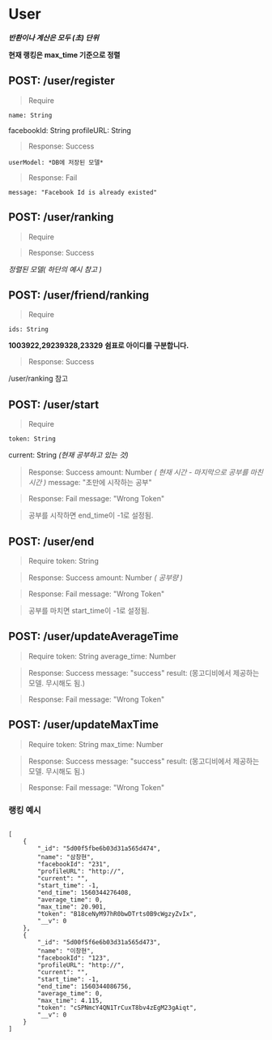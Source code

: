 
# User

***반환이나 계산은 모두 (초) 단위*** 

**현재 랭킹은 max_time 기준으로 정렬**

## POST: /user/register
> Require
	
	name: String
  facebookId: String
  profileURL: String
	
> Response: Success

	userModel: *DB에 저장된 모델*

> Response: Fail

	message: "Facebook Id is already existed"


## POST: /user/ranking
> Require
	
> Response: Success
  
  *정렬된 모델( 하단의 예시 참고 )*

## POST: /user/friend/ranking
> Require
	
	ids: String
  **1003922,29239328,23329**
  **쉼표로 아이디를 구분합니다.**
	
> Response: Success
  
  /user/ranking 참고

## POST: /user/start
> Require
	
	token: String
  current: String *(현재 공부하고 있는 것)*
	
> Response: Success
  amount: Number *( 현재 시간 - 마지막으로 공부를 마친 시간 )*
  message: "초만에 시작하는 공부"

> Response: Fail
	message: "Wrong Token"
  
> 공부를 시작하면 end_time이 -1로 설정됨.

## POST: /user/end
> Require
	token: String
	
> Response: Success
  amount: Number *( 공부량 )*

> Response: Fail
	message: "Wrong Token"
  
> 공부를 마치면 start_time이 -1로 설정됨.

## POST: /user/updateAverageTime
> Require
	token: String
  average_time: Number
	
> Response: Success
  message: "success"
  result: (몽고디비에서 제공하는 모델. 무시해도 됨.)  

> Response: Fail
	message: "Wrong Token"
  
## POST: /user/updateMaxTime
> Require
	token: String
  max_time: Number
	
> Response: Success
  message: "success"
  result: (몽고디비에서 제공하는 모델. 무시해도 됨.)  

> Response: Fail
	message: "Wrong Token"
  

### 랭킹 예시
<pre><code>
[
    {
        "_id": "5d00f5fbe6b03d31a565d474",
        "name": "삼창현",
        "facebookId": "231",
        "profileURL": "http://",
        "current": "",
        "start_time": -1,
        "end_time": 1560344276408,
        "average_time": 0,
        "max_time": 20.901,
        "token": "B18ceNyM97hR0bwDTrts0B9cWgzyZvIx",
        "__v": 0
    },
    {
        "_id": "5d00f5f6e6b03d31a565d473",
        "name": "이창현",
        "facebookId": "123",
        "profileURL": "http://",
        "current": "",
        "start_time": -1,
        "end_time": 1560344086756,
        "average_time": 0,
        "max_time": 4.115,
        "token": "cSPNmcY4QN1TrCuxT8bv4zEgM23gAiqt",
        "__v": 0
    }
]
</code></pre>
